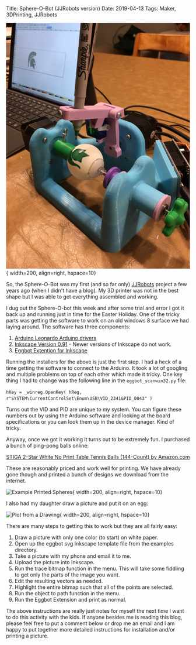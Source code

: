 Title: Sphere-O-Bot (JJRobots version)
Date: 2019-04-13
Tags: Maker, 3DPrinting, JJRobots

![Sphere-O Robot](../images/Sphereo.jpg){ width=200, align=right, hspace=10}

So, the Sphere-O-Bot was my first (and so far only) [JJRobots](https://www.jjrobots.com/sphere-o-bot-jjrobots-version/) project a few years ago (when I didn't have a blog).  My 3D printer was not in the best shape but I was able to get everything assembled and working.

I dug out the Sphere-O-bot this week and after some trial and error I got it back up and running just in time for the Easter Holiday. One of the tricky parts was getting the software to work on an old windows 8 surface we had laying around. The software has three components:

1. [Arduino Leonardo Arduino drivers](https://www.arduino.cc/en/Main/Software)
2. [Inkscape Version 0.91](https://inkscape.org/release/0.91/) - Newer versions of Inkscape do not work.
3. [Eggbot Extention for Inkscape](https://wiki.evilmadscientist.com/Installing_software)

Running the installers for the above is just the first step.  I had a heck of a time getting the software to connect to the Arduino. It took a lot of googling and multiple problems on top of each other which made it tricky.  One key thing I had to change was the following line in the
```eggbot_scanwin32.py``` file:

```hKey = _winreg.OpenKey( hReg, r"SYSTEM\CurrentControlSet\Enum\USB\VID_2341&PID_0043" )```

Turns out the VID and PID are unique to my system.  You can figure these numbers out by using the Arduino software and looking at the board specifications or you can look them up in the device manager.  Kind of tricky.  

Anyway, once we got it working it turns out to be extremely fun. I purchased a bunch of ping-pong balls online:

[STIGA 2-Star White No Print Table Tennis Balls (144-Count) by Amazon.com](https://www.amazon.com/dp/B001QVA5A2/ref=cm_sw_em_r_mt_dp_U_OIFSCbTPRMWYN)

These are reasonably priced and work well for printing.  We have already gone though and printed a bunch of designs we download from the internet.  

![Example Printed Spheres](../images/FirstPlots.jpg){ width=200, align=right, hspace=10}

I also had my daughter draw a picture and put it on an egg:

![Plot from a Drawing](../images/Drawing.jpg){ width=200, align=right, hspace=10}

There are many steps to getting this to work but they are all fairly easy:

1. Draw a picture with only one color (to start) on white paper.
2. Open up the eggbot svg Inkscape template file from the examples directory.
3. Take a picture with my phone and email it to me.
4. Upload the picture into Inkscape.
5. Run the trace bitmap function in the menu.  This will take some fiddling to get only the parts of the image you want.
6. Edit the resulting vectors as needed.
7. Highlight the entire bitmap such that all of the points are selected.
8. Run the object to path function in the menu.
9. Run the Eggbot Extension and print as normal.  

The above instructions are really just notes for myself the next time I want to do this activity with the kids.  If anyone besides me is reading this blog, please feel free to put a comment below or drop me an email and I am happy to put together more detailed instructions for installation and/or printing a picture.
